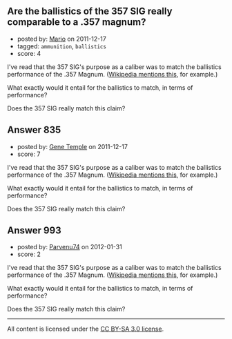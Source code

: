 ## Are the ballistics of the 357 SIG really comparable to a .357 magnum?

- posted by: [Mario](https://stackexchange.com/users/-1/308-mario) on 2011-12-17
- tagged: `ammunition`, `ballistics`
- score: 4

I've read that the 357 SIG's purpose as a caliber was to match the ballistics performance of the .357 Magnum.  ([Wikipedia mentions this](http://en.wikipedia.org/wiki/.357_SIG#History), for example.)

What exactly would it entail for the ballistics to match, in terms of performance?

Does the 357 SIG really match this claim?


## Answer 835

- posted by: [Gene Temple](https://stackexchange.com/users/-1/254-gene-temple) on 2011-12-17
- score: 7

I've read that the 357 SIG's purpose as a caliber was to match the ballistics performance of the .357 Magnum.  ([Wikipedia mentions this](http://en.wikipedia.org/wiki/.357_SIG#History), for example.)

What exactly would it entail for the ballistics to match, in terms of performance?

Does the 357 SIG really match this claim?


## Answer 993

- posted by: [Parvenu74](https://stackexchange.com/users/-1/403-parvenu74) on 2012-01-31
- score: 2

I've read that the 357 SIG's purpose as a caliber was to match the ballistics performance of the .357 Magnum.  ([Wikipedia mentions this](http://en.wikipedia.org/wiki/.357_SIG#History), for example.)

What exactly would it entail for the ballistics to match, in terms of performance?

Does the 357 SIG really match this claim?



---

All content is licensed under the [CC BY-SA 3.0 license](https://creativecommons.org/licenses/by-sa/3.0/).
